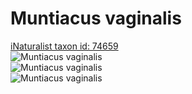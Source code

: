 
Muntiacus vaginalis
===================
  
[iNaturalist taxon id: 74659](https://www.inaturalist.org/taxa/74659)  
![Muntiacus vaginalis](https://inaturalist-open-data.s3.amazonaws.com/photos/245472894/medium.jpeg)  
![Muntiacus vaginalis](https://inaturalist-open-data.s3.amazonaws.com/photos/245472919/medium.jpeg)  
![Muntiacus vaginalis](https://inaturalist-open-data.s3.amazonaws.com/photos/245472907/medium.jpeg)